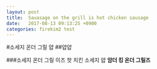 ```yaml
---
layout: post
title:  Sauasage on the grill is hot chicken sausage
date:   2017-08-13 09:13:25 +0900
categories: firekim2 test
---
```



#소세지 온더 그릴 얍
##얍얍

###소세지 온더 그릴 이즈 핫 치킨 소세지 얍
**암더 킹 온더 그릴즈**
	